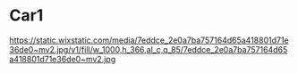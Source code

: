 # Car1

https://static.wixstatic.com/media/7eddce_2e0a7ba757164d65a418801d71e36de0~mv2.jpg/v1/fill/w_1000,h_366,al_c,q_85/7eddce_2e0a7ba757164d65a418801d71e36de0~mv2.jpg
